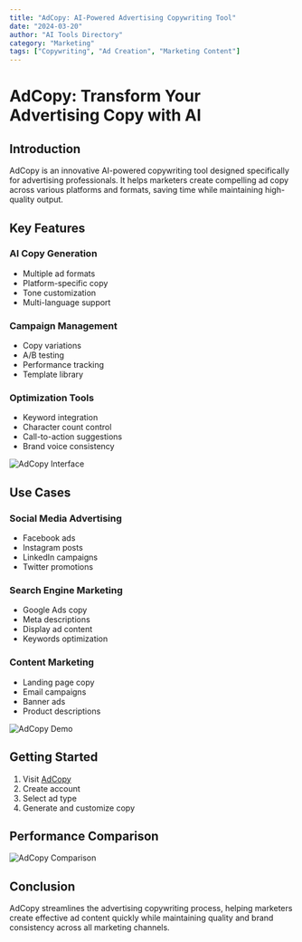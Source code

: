 ```yaml
---
title: "AdCopy: AI-Powered Advertising Copywriting Tool"
date: "2024-03-20"
author: "AI Tools Directory"
category: "Marketing"
tags: ["Copywriting", "Ad Creation", "Marketing Content"]
---
```


# AdCopy: Transform Your Advertising Copy with AI

## Introduction

AdCopy is an innovative AI-powered copywriting tool designed specifically for advertising professionals. It helps marketers create compelling ad copy across various platforms and formats, saving time while maintaining high-quality output.

## Key Features

### AI Copy Generation
- Multiple ad formats
- Platform-specific copy
- Tone customization
- Multi-language support

### Campaign Management
- Copy variations
- A/B testing
- Performance tracking
- Template library

### Optimization Tools
- Keyword integration
- Character count control
- Call-to-action suggestions
- Brand voice consistency

![AdCopy Interface](/imgs/adcopy/interface.jpg)

## Use Cases

### Social Media Advertising
- Facebook ads
- Instagram posts
- LinkedIn campaigns
- Twitter promotions

### Search Engine Marketing
- Google Ads copy
- Meta descriptions
- Display ad content
- Keywords optimization

### Content Marketing
- Landing page copy
- Email campaigns
- Banner ads
- Product descriptions

![AdCopy Demo](/imgs/adcopy/demo.jpg)

## Getting Started

1. Visit [AdCopy](https://adcopy.ai)
2. Create account
3. Select ad type
4. Generate and customize copy

## Performance Comparison

![AdCopy Comparison](/imgs/adcopy/comparison.jpg)

## Conclusion

AdCopy streamlines the advertising copywriting process, helping marketers create effective ad content quickly while maintaining quality and brand consistency across all marketing channels. 